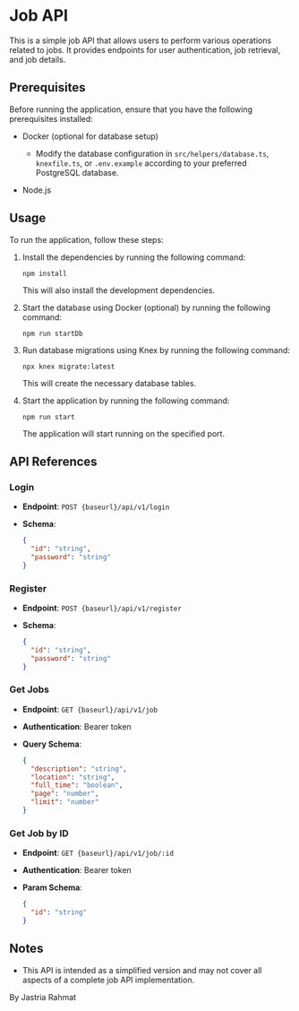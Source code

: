 # Job API

This is a simple job API that allows users to perform various operations related to jobs. It provides endpoints for user authentication, job retrieval, and job details.

## Prerequisites

Before running the application, ensure that you have the following prerequisites installed:

- Docker (optional for database setup)

  - Modify the database configuration in `src/helpers/database.ts`, `knexfile.ts`, or `.env.example` according to your preferred PostgreSQL database.

- Node.js

## Usage

To run the application, follow these steps:

1. Install the dependencies by running the following command:

   ```shell
   npm install
   ```

   This will also install the development dependencies.

2. Start the database using Docker (optional) by running the following command:

   ```shell
   npm run startDb
   ```

3. Run database migrations using Knex by running the following command:

   ```shell
   npx knex migrate:latest
   ```

   This will create the necessary database tables.

4. Start the application by running the following command:

   ```shell
   npm run start
   ```

   The application will start running on the specified port.

## API References

### Login

- **Endpoint**: `POST {baseurl}/api/v1/login`

- **Schema**:

  ```json
  {
    "id": "string",
    "password": "string"
  }
  ```

### Register

- **Endpoint**: `POST {baseurl}/api/v1/register`

- **Schema**:

  ```json
  {
    "id": "string",
    "password": "string"
  }
  ```

### Get Jobs

- **Endpoint**: `GET {baseurl}/api/v1/job`

- **Authentication**: Bearer token

- **Query Schema**:

  ```json
  {
    "description": "string",
    "location": "string",
    "full_time": "boolean",
    "page": "number",
    "limit": "number"
  }
  ```

### Get Job by ID

- **Endpoint**: `GET {baseurl}/api/v1/job/:id`

- **Authentication**: Bearer token

- **Param Schema**:

  ```json
  {
    "id": "string"
  }
  ```

## Notes

- This API is intended as a simplified version and may not cover all aspects of a complete job API implementation.

By Jastria Rahmat

